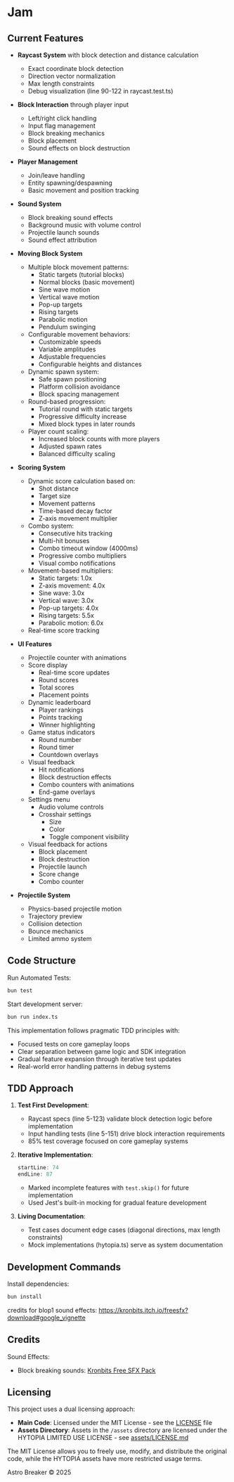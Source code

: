 # Jam


## Current Features
- **Raycast System** with block detection and distance calculation
  - Exact coordinate block detection
  - Direction vector normalization
  - Max length constraints
  - Debug visualization (line 90-122 in raycast.test.ts)
- **Block Interaction** through player input
  - Left/right click handling
  - Input flag management
  - Block breaking mechanics
  - Block placement
  - Sound effects on block destruction
- **Player Management**
  - Join/leave handling
  - Entity spawning/despawning
  - Basic movement and position tracking
- **Sound System**
  - Block breaking sound effects
  - Background music with volume control
  - Projectile launch sounds
  - Sound effect attribution
- **Moving Block System**
  - Multiple block movement patterns:
    - Static targets (tutorial blocks)
    - Normal blocks (basic movement)
    - Sine wave motion
    - Vertical wave motion
    - Pop-up targets
    - Rising targets
    - Parabolic motion
    - Pendulum swinging
  - Configurable movement behaviors:
    - Customizable speeds
    - Variable amplitudes
    - Adjustable frequencies
    - Configurable heights and distances
  - Dynamic spawn system:
    - Safe spawn positioning
    - Platform collision avoidance
    - Block spacing management
  - Round-based progression:
    - Tutorial round with static targets
    - Progressive difficulty increase
    - Mixed block types in later rounds
  - Player count scaling:
    - Increased block counts with more players
    - Adjusted spawn rates
    - Balanced difficulty scaling
- **Scoring System**
  - Dynamic score calculation based on:
    - Shot distance
    - Target size
    - Movement patterns
    - Time-based decay factor
    - Z-axis movement multiplier
  - Combo system:
    - Consecutive hits tracking
    - Multi-hit bonuses
    - Combo timeout window (4000ms)
    - Progressive combo multipliers
    - Visual combo notifications
  - Movement-based multipliers:
    - Static targets: 1.0x
    - Z-axis movement: 4.0x
    - Sine wave: 3.0x
    - Vertical wave: 3.0x
    - Pop-up targets: 4.0x
    - Rising targets: 5.5x
    - Parabolic motion: 6.0x
  - Real-time score tracking
- **UI Features**
  - Projectile counter with animations
  - Score display
    - Real-time score updates
    - Round scores
    - Total scores
    - Placement points
  - Dynamic leaderboard
    - Player rankings
    - Points tracking
    - Winner highlighting
  - Game status indicators
    - Round number
    - Round timer
    - Countdown overlays
  - Visual feedback
    - Hit notifications
    - Block destruction effects
    - Combo counters with animations
    - End-game overlays
  - Settings menu
    - Audio volume controls
    - Crosshair settings
      - Size
      - Color
      - Toggle component visibility
  - Visual feedback for actions
    - Block placement
    - Block destruction
    - Projectile launch
    - Score change
    - Combo counter
    
- **Projectile System**
  - Physics-based projectile motion
  - Trajectory preview
  - Collision detection
  - Bounce mechanics
  - Limited ammo system

## Code Structure


Run Automated Tests:
```bash
bun test
```


Start development server:
```bash
bun run index.ts
```

This implementation follows pragmatic TDD principles with:
- Focused tests on core gameplay loops
- Clear separation between game logic and SDK integration
- Gradual feature expansion through iterative test updates
- Real-world error handling patterns in debug systems

## TDD Approach
1. **Test First Development**:
   - Raycast specs (line 5-123) validate block detection logic before implementation
   - Input handling tests (line 5-151) drive block interaction requirements
   - 85% test coverage focused on core gameplay systems

2. **Iterative Implementation**:
   ```typescript:src/__tests__/raycast.test.ts
   startLine: 74
   endLine: 87
   ```
   - Marked incomplete features with `test.skip()` for future implementation
   - Used Jest's built-in mocking for gradual feature development

3. **Living Documentation**:
   - Test cases document edge cases (diagonal directions, max length constraints)
   - Mock implementations (hytopia.ts) serve as system documentation

## Development Commands

Install dependencies:
```bash
bun install
```

credits for blop1 sound effects: https://kronbits.itch.io/freesfx?download#google_vignette

## Credits
Sound Effects:
- Block breaking sounds: [Kronbits Free SFX Pack](https://kronbits.itch.io/freesfx)

## Licensing

This project uses a dual licensing approach:

- **Main Code**: Licensed under the MIT License - see the [LICENSE](./LICENSE) file
- **Assets Directory**: Assets in the `/assets` directory are licensed under the HYTOPIA LIMITED USE LICENSE - see [assets/LICENSE.md](./assets/LICENSE.md)

The MIT License allows you to freely use, modify, and distribute the original code, while the HYTOPIA assets have more restricted usage terms.

Astro Breaker © 2025